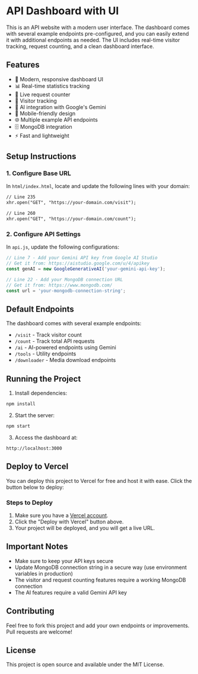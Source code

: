 # API Dashboard with UI

This is an API website with a modern user interface. The dashboard comes with several example endpoints pre-configured, and you can easily extend it with additional endpoints as needed. The UI includes real-time visitor tracking, request counting, and a clean dashboard interface.

## Features

- 🎨 Modern, responsive dashboard UI
- 📊 Real-time statistics tracking
- 🔄 Live request counter
- 👥 Visitor tracking
- 🤖 AI integration with Google's Gemini
- 📱 Mobile-friendly design
- 🌐 Multiple example API endpoints
- 🗄️ MongoDB integration
- ⚡ Fast and lightweight

## Setup Instructions

### 1. Configure Base URL

In `html/index.html`, locate and update the following lines with your domain:

```html
// Line 235
xhr.open("GET", "https://your-domain.com/visit");

// Line 260
xhr.open("GET", "https://your-domain.com/count");

```

### 2. Configure API Settings

In `api.js`, update the following configurations:

```javascript
// Line 7 - Add your Gemini API key from Google AI Studio
// Get it from: https://aistudio.google.com/u/4/apikey
const genAI = new GoogleGenerativeAI('your-gemini-api-key');

// Line 22 - Add your MongoDB connection URL
// Get it from: https://www.mongodb.com/
const url = 'your-mongodb-connection-string';

```

## Default Endpoints

The dashboard comes with several example endpoints:

- `/visit` - Track visitor count
- `/count` - Track total API requests
- `/ai` - AI-powered endpoints using Gemini
- `/tools` - Utility endpoints
- `/downloader` - Media download endpoints

## Running the Project

1. Install dependencies:

```bash
npm install
```

2. Start the server:

```bash
npm start
```

3. Access the dashboard at:

```
http://localhost:3000
```

## Deploy to Vercel

You can deploy this project to Vercel for free and host it with ease. Click the button below to deploy:



### Steps to Deploy

1. Make sure you have a [Vercel account](https://vercel.com/signup).
2. Click the "Deploy with Vercel" button above.
3. Your project will be deployed, and you will get a live URL.

## Important Notes

- Make sure to keep your API keys secure
- Update MongoDB connection string in a secure way (use environment variables in production)
- The visitor and request counting features require a working MongoDB connection
- The AI features require a valid Gemini API key

## Contributing

Feel free to fork this project and add your own endpoints or improvements. Pull requests are welcome!

## License

This project is open source and available under the MIT License.

